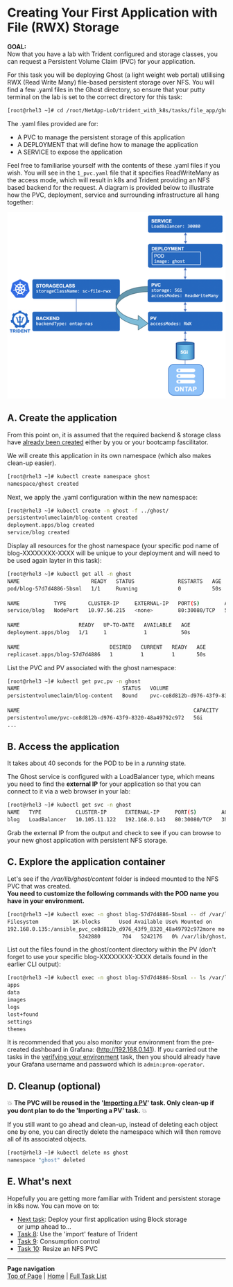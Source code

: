 # Creating Your First Application with File (RWX) Storage

**GOAL:**  
Now that you have a lab with Trident configured and storage classes, you can request a Persistent Volume Claim (PVC) for your application.  

For this task you will be deploying Ghost (a light weight web portal) utlilising RWX (Read Write Many) file-based persistent storage over NFS.  You will find a few .yaml files in the Ghost directory, so ensure that your putty terminal on the lab is set to the correct directory for this task:

```bash
[root@rhel3 ~]# cd /root/NetApp-LoD/trident_with_k8s/tasks/file_app/ghost
```

The .yaml files provided are for:

- A PVC to manage the persistent storage of this application
- A DEPLOYMENT that will define how to manage the application
- A SERVICE to expose the application

Feel free to familiarise yourself with the contents of these .yaml files if you wish.  You will see in the ```1_pvc.yaml``` file that it specifies ReadWriteMany as the access mode, which will result in k8s and Trident providing an NFS based backend for the request.  A diagram is provided below to illustrate how the PVC, deployment, service and surrounding infrastructure all hang together:

<p align="center"><img src="../../../images/file_app.png" width="650px"></p>

## A. Create the application

From this point on, it is assumed that the required backend & storage class have [already been created](../config_file) either by you or your bootcamp fascilitator.

We will create this application in its own namespace (which also makes clean-up easier).  

```bash
[root@rhel3 ~]# kubectl create namespace ghost
namespace/ghost created
```

Next, we apply the .yaml configuration within the new namespace:

```bash
[root@rhel3 ~]# kubectl create -n ghost -f ../ghost/
persistentvolumeclaim/blog-content created
deployment.apps/blog created
service/blog created
```

Display all resources for the ghost namespace (your specific pod name of blog-XXXXXXXX-XXXX will be unique to your deployment and will need to be used again layter in this task):

```bash
[root@rhel3 ~]# kubectl get all -n ghost
NAME                       READY   STATUS              RESTARTS   AGE
pod/blog-57d7d4886-5bsml   1/1     Running             0          50s

NAME           TYPE       CLUSTER-IP     EXTERNAL-IP   PORT(S)        AGE
service/blog   NodePort   10.97.56.215   <none>        80:30080/TCP   50s

NAME                   READY   UP-TO-DATE   AVAILABLE   AGE
deployment.apps/blog   1/1     1            1           50s

NAME                             DESIRED   CURRENT   READY   AGE
replicaset.apps/blog-57d7d4886   1         1         1       50s
```

List the PVC and PV associated with the ghost namespace:

```bash
[root@rhel3 ~]# kubectl get pvc,pv -n ghost
NAME                                 STATUS   VOLUME                                     CAPACITY   ACCESS MODES   STORAGECLASS        AGE
persistentvolumeclaim/blog-content   Bound    pvc-ce8d812b-d976-43f9-8320-48a49792c972   5Gi        RWX            sc-file-rwx         4m3s

NAME                                                        CAPACITY   ACCESS MODES   RECLAIM POLICY   STATUS   CLAIM                       STORAGECLASS        REASON   AGE
persistentvolume/pvc-ce8d812b-d976-43f9-8320-48a49792c972   5Gi        RWX            Delete           Bound    ghost/blog-content          sc-file-rwx                  4m2s
...
```

## B. Access the application

It takes about 40 seconds for the POD to be in a *running* state.

The Ghost service is configured with a LoadBalancer type, which means you need to find the **external IP** for your application so that you can connect to it via a web browser in your lab:

```bash
[root@rhel3 ~]# kubectl get svc -n ghost
NAME   TYPE           CLUSTER-IP      EXTERNAL-IP     PORT(S)        AGE
blog   LoadBalancer   10.105.11.122   192.168.0.143   80:30080/TCP   3h14m
```

Grab the external IP from the output and check to see if you can browse to your new ghost application with persistent NFS storage.

## C. Explore the application container

Let's see if the */var/lib/ghost/content* folder is indeed mounted to the NFS PVC that was created.  
**You need to customize the following commands with the POD name you have in your environment.**

```bash
[root@rhel3 ~]# kubectl exec -n ghost blog-57d7d4886-5bsml -- df /var/lib/ghost/content
Filesystem           1K-blocks      Used Available Use% Mounted on
192.168.0.135:/ansible_pvc_ce8d812b_d976_43f9_8320_48a49792c972more mo  
                       5242880       704   5242176   0% /var/lib/ghost/content
```

List out the files found in the ghost/content directory within the PV (don't forget to use your specific blog-XXXXXXXX-XXXX details found in the earlier CLI output):

```bash
[root@rhel3 ~]# kubectl exec -n ghost blog-57d7d4886-5bsml -- ls /var/lib/ghost/content
apps
data
images
logs
lost+found
settings
themes
```

It is recommended that you also monitor your environment from the pre-created dashboard in Grafana: (<http://192.168.0.141>).  If you carried out the tasks in the [verifying your environment](../verify_lab) task, then you should already have your Grafana username and password which is ```admin:prom-operator```.

## D. Cleanup (optional)

:boom: **The PVC will be reused in the '[Importing a PV](../pv_import)' task. Only clean-up if you dont plan to do the 'Importing a PV' task.** :boom:  

If you still want to go ahead and clean-up, instead of deleting each object one by one, you can directly delete the namespace which will then remove all of its associated objects.  

```bash
[root@rhel3 ~]# kubectl delete ns ghost
namespace "ghost" deleted
```

## E. What's next

Hopefully you are getting more familiar with Trident and persistent storage in k8s now. You can move on to:  

- [Next task](../block_app): Deploy your first application using Block storage  
or jump ahead to...
- [Task 8](../pv_import): Use the 'import' feature of Trident  
- [Task 9](../quotas): Consumption control  
- [Task 10](../resize_file): Resize an NFS PVC

---
**Page navigation**  
[Top of Page](#top) | [Home](/README.md) | [Full Task List](/README.md#prod-k8s-cluster-tasks)
